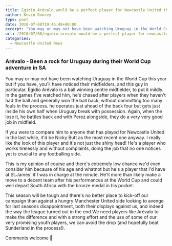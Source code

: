 ```yaml
---
title: Egidio Arévalo would be a perfect player for Newcastle United this season
author: Kevin Doocey
type: post
date: 2010-07-08T19:46:48+00:00
excerpt: "You may or may not have been watching Uruguay in the World Cup this year but if you have, you'll have noticed their midfielders, and this guy in particular. Egidio Arévalo is a ball winning.."
url: /2010/07/08/egidio-arevalo-would-be-a-perfect-player-for-newcastle-united-this-season/
categories:
  - Newcastle United News
---
```


### Arévalo - Been a rock for Uruguay during their World Cup adventure in SA

You may or may not have been watching Uruguay in the World Cup this year but if you have, you'll have noticed their midfielders, and this guy in particular. Egidio Arévalo is a ball winning centre midfielder, to put it mildly. In the games I've watched him, he's chased after players when they haven't had the ball and generally won the ball back, without committing too many fouls in the process. he operates just ahead of the back four but gets just inside his own half when Uruguay break with possession. Again, when the lose it, he battles back and with Perez alongside, they do a very very good job in midfield.

If you were to compare him to anyone that has played for Newcastle United in the last while, it'd be Nicky Butt as the most recent one anyway. I really like the look of this player and it's not just the shiny head! He's a player who works tirelessly and without complaints, doing the job that no one notices yet is crucial to any footballing side.

This is my opinion of course and there's extremely low chance we'd even consider him because of his age and whatnot but he's a player that I'd have at St.James' if I was in charge at the minute. He'll more than likely make a move to a decent team after his performances at the World Cup and could well depart South Africa with the bronze medal in his pocket.

This season will be tough and there's no better place to kick-off our campaign than against a hungry Manchester United side looking to avenge for last seasons disappointment, both their displays against us, and indeed the way the league turned out in the end.We need players like Arévalo to make the difference and with a strong effort and the use of some of our very promising youth players, we can avoid the drop (and hopefully beat Sunderland in the process!).

Comments welcome 🙂
